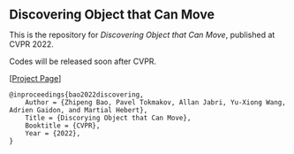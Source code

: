 
<h1 style='font-size: 1.6em'>Discovering Object that Can Move</h1>

This is the repository for *Discovering Object that Can Move*, published at CVPR 2022.  

Codes will be released soon after CVPR. 

[[Project Page](https://zpbao.github.io/projects/CVPR22-Discovering/)]


```
@inproceedings{bao2022discovering,
    Author = {Zhipeng Bao, Pavel Tokmakov, Allan Jabri, Yu-Xiong Wang, Adrien Gaidon, and Martial Hebert},
    Title = {Discorying Object that Can Move},
    Booktitle = {CVPR},
    Year = {2022},
}
```
